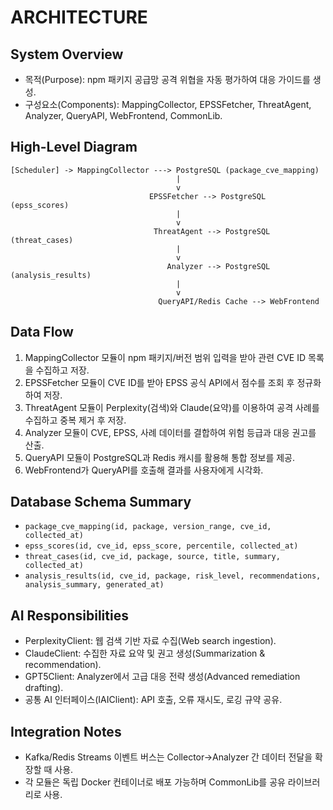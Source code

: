 # ARCHITECTURE

## System Overview
- 목적(Purpose): npm 패키지 공급망 공격 위협을 자동 평가하여 대응 가이드를 생성.
- 구성요소(Components): MappingCollector, EPSSFetcher, ThreatAgent, Analyzer, QueryAPI, WebFrontend, CommonLib.

## High-Level Diagram
```
[Scheduler] -> MappingCollector ---> PostgreSQL (package_cve_mapping)
                                     |
                                     v
                               EPSSFetcher --> PostgreSQL (epss_scores)
                                     |
                                     v
                                ThreatAgent --> PostgreSQL (threat_cases)
                                     |
                                     v
                                   Analyzer --> PostgreSQL (analysis_results)
                                     |
                                     v
                                 QueryAPI/Redis Cache --> WebFrontend
```

## Data Flow
1. MappingCollector 모듈이 npm 패키지/버전 범위 입력을 받아 관련 CVE ID 목록을 수집하고 저장.
2. EPSSFetcher 모듈이 CVE ID를 받아 EPSS 공식 API에서 점수를 조회 후 정규화하여 저장.
3. ThreatAgent 모듈이 Perplexity(검색)와 Claude(요약)를 이용하여 공격 사례를 수집하고 중복 제거 후 저장.
4. Analyzer 모듈이 CVE, EPSS, 사례 데이터를 결합하여 위험 등급과 대응 권고를 산출.
5. QueryAPI 모듈이 PostgreSQL과 Redis 캐시를 활용해 통합 정보를 제공.
6. WebFrontend가 QueryAPI를 호출해 결과를 사용자에게 시각화.

## Database Schema Summary
- `package_cve_mapping(id, package, version_range, cve_id, collected_at)`
- `epss_scores(id, cve_id, epss_score, percentile, collected_at)`
- `threat_cases(id, cve_id, package, source, title, summary, collected_at)`
- `analysis_results(id, cve_id, package, risk_level, recommendations, analysis_summary, generated_at)`

## AI Responsibilities
- PerplexityClient: 웹 검색 기반 자료 수집(Web search ingestion).
- ClaudeClient: 수집한 자료 요약 및 권고 생성(Summarization & recommendation).
- GPT5Client: Analyzer에서 고급 대응 전략 생성(Advanced remediation drafting).
- 공통 AI 인터페이스(IAIClient): API 호출, 오류 재시도, 로깅 규약 공유.

## Integration Notes
- Kafka/Redis Streams 이벤트 버스는 Collector→Analyzer 간 데이터 전달을 확장할 때 사용.
- 각 모듈은 독립 Docker 컨테이너로 배포 가능하며 CommonLib를 공유 라이브러리로 사용.
